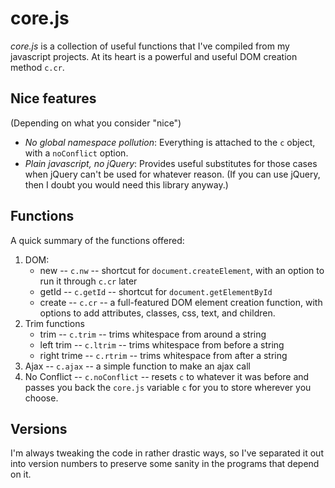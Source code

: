 # core.js

*core.js* is a collection of useful functions that I've compiled from my
javascript projects. At its heart is a powerful and useful DOM creation method
`c.cr`.

## Nice features

(Depending on what you consider "nice")

* *No global namespace pollution*: Everything is attached to the `c` object, with a `noConflict` option.
* *Plain javascript, no jQuery*:   Provides useful substitutes for those cases when jQuery can't be used for whatever reason. (If you can use jQuery,
  then I doubt you would need this library anyway.)

## Functions

A quick summary of the functions offered:

1. DOM:
    * new -- `c.nw` -- shortcut for `document.createElement`, with an option to run it through `c.cr` later
    * getId -- `c.getId` -- shortcut for `document.getElementById`
    * create -- `c.cr` -- a full-featured DOM element creation function, with options to add attributes, classes, css, text, and children.
2. Trim functions
    * trim -- `c.trim` -- trims whitespace from around a string
    * left trim -- `c.ltrim` -- trims whitespace from before a string
    * right trime -- `c.rtrim` -- trims whitespace from after a string
3. Ajax -- `c.ajax` -- a simple function to make an ajax call
4. No Conflict -- `c.noConflict` -- resets `c` to whatever it was before and passes you back the `core.js` variable `c` for you to store wherever you choose.

## Versions

I'm always tweaking the code in rather drastic ways, so I've separated it out
into version numbers to preserve some sanity in the programs that depend on it.
